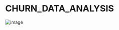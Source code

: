 # CHURN_DATA_ANALYSIS

![image](https://github.com/user-attachments/assets/ac2ed60a-782a-4104-b56a-87a3dcf32201)

